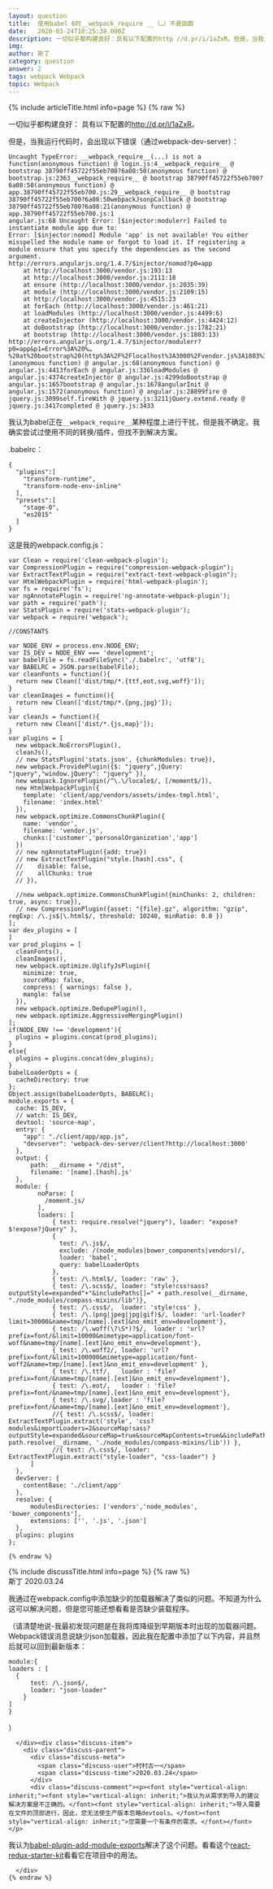 ```yaml
---
layout: question
title:  使用babel 6时__webpack_require __（…）不是函数
date:   2020-03-24T10:25:38.000Z
description: 一切似乎都构建良好：具有以下配置的http //d.pr/i/1aZxR。但是，当我运行代码时，会出现以下错误（通过webpack-dev-serv...
img: 
author: 斯丁
category: question
answer: 2
tags: webpack Webpack
topic: Webpack
---
```

<div class="article-root">
  <div class="article">
    {% include articleTitle.html info=page %}
    {% raw %}
    <div class="article-content"><p><font style="vertical-align: inherit;"><font style="vertical-align: inherit;">一切似乎都构建良好：</font><font style="vertical-align: inherit;">
具有以下配置的</font></font><a href="http://d.pr/i/1aZxR"><font style="vertical-align: inherit;"><font style="vertical-align: inherit;">http://d.pr/i/1aZxR</font></font></a><font style="vertical-align: inherit;"><font style="vertical-align: inherit;">。</font></font></p>

<p><font style="vertical-align: inherit;"><font style="vertical-align: inherit;">但是，当我运行代码时，会出现以下错误（通过webpack-dev-server）：</font></font></p>

<pre><code>Uncaught TypeError: __webpack_require__(...) is not a function(anonymous function) @ login.js:4__webpack_require__ @ bootstrap 38790ff45722f55eb700?6a08:50(anonymous function) @ bootstrap.js:2363__webpack_require__ @ bootstrap 38790ff45722f55eb700?6a08:50(anonymous function) @ app.38790ff45722f55eb700.js:29__webpack_require__ @ bootstrap 38790ff45722f55eb700?6a08:50webpackJsonpCallback @ bootstrap 38790ff45722f55eb700?6a08:21(anonymous function) @ app.38790ff45722f55eb700.js:1<font></font>
angular.js:68 Uncaught Error: [$injector:modulerr] Failed to instantiate module app due to:<font></font>
Error: [$injector:nomod] Module 'app' is not available! You either misspelled the module name or forgot to load it. If registering a module ensure that you specify the dependencies as the second argument.<font></font>
http://errors.angularjs.org/1.4.7/$injector/nomod?p0=app<font></font>
    at http://localhost:3000/vendor.js:193:13<font></font>
    at http://localhost:3000/vendor.js:2111:18<font></font>
    at ensure (http://localhost:3000/vendor.js:2035:39)<font></font>
    at module (http://localhost:3000/vendor.js:2109:15)<font></font>
    at http://localhost:3000/vendor.js:4515:23<font></font>
    at forEach (http://localhost:3000/vendor.js:461:21)<font></font>
    at loadModules (http://localhost:3000/vendor.js:4499:6)<font></font>
    at createInjector (http://localhost:3000/vendor.js:4424:12)<font></font>
    at doBootstrap (http://localhost:3000/vendor.js:1782:21)<font></font>
    at bootstrap (http://localhost:3000/vendor.js:1803:13)<font></font>
http://errors.angularjs.org/1.4.7/$injector/modulerr?p0=app&amp;p1=Error%3A%20%…%20at%20bootstrap%20(http%3A%2F%2Flocalhost%3A3000%2Fvendor.js%3A1803%3A13)(anonymous function) @ angular.js:68(anonymous function) @ angular.js:4413forEach @ angular.js:336loadModules @ angular.js:4374createInjector @ angular.js:4299doBootstrap @ angular.js:1657bootstrap @ angular.js:1678angularInit @ angular.js:1572(anonymous function) @ angular.js:28899fire @ jquery.js:3099self.fireWith @ jquery.js:3211jQuery.extend.ready @ jquery.js:3417completed @ jquery.js:3433<font></font>
</code></pre>

<p><font style="vertical-align: inherit;"><font style="vertical-align: inherit;">我认为babel正在</font></font><code>__webpack_require__</code><font style="vertical-align: inherit;"><font style="vertical-align: inherit;">某种程度上进行</font><font style="vertical-align: inherit;">干扰，</font><font style="vertical-align: inherit;">但是我不确定。</font><font style="vertical-align: inherit;">我确实尝试过使用不同的转换/插件，但找不到解决方案。</font></font></p>

<p><font style="vertical-align: inherit;"><font style="vertical-align: inherit;">.babelrc：</font></font></p>

<pre><code>{<font></font>
  "plugins":[<font></font>
    "transform-runtime",<font></font>
    "transform-node-env-inline"<font></font>
  ],<font></font>
  "presets":[<font></font>
    "stage-0",<font></font>
    "es2015"<font></font>
  ]<font></font>
}<font></font>
</code></pre>

<p><font style="vertical-align: inherit;"><font style="vertical-align: inherit;">这是我的webpack.config.js：</font></font></p>

<pre><code>var Clean = require('clean-webpack-plugin');<font></font>
var CompressionPlugin = require("compression-webpack-plugin");<font></font>
var ExtractTextPlugin = require("extract-text-webpack-plugin");<font></font>
var HtmlWebpackPlugin = require('html-webpack-plugin');<font></font>
var fs = require('fs');<font></font>
var ngAnnotatePlugin = require('ng-annotate-webpack-plugin');<font></font>
var path = require('path');<font></font>
var StatsPlugin = require('stats-webpack-plugin');<font></font>
var webpack = require('webpack');<font></font>
<font></font>
//CONSTANTS<font></font>
<font></font>
var NODE_ENV = process.env.NODE_ENV;<font></font>
var IS_DEV = NODE_ENV === 'development';<font></font>
var babelFile = fs.readFileSync('./.babelrc', 'utf8');<font></font>
var BABELRC = JSON.parse(babelFile);<font></font>
var cleanFonts = function(){<font></font>
  return new Clean(['dist/tmp/*.{ttf,eot,svg,woff}']);<font></font>
}<font></font>
var cleanImages = function(){<font></font>
  return new Clean(['dist/tmp/*.{png,jpg}']);<font></font>
}<font></font>
var cleanJs = function(){<font></font>
  return new Clean(['dist/*.{js,map}']);<font></font>
}<font></font>
var plugins = [<font></font>
  new webpack.NoErrorsPlugin(),<font></font>
  cleanJs(),<font></font>
  // new StatsPlugin('stats.json', {chunkModules: true}),<font></font>
  new webpack.ProvidePlugin({$: "jquery",jQuery: "jquery","window.jQuery": "jquery" }),<font></font>
  new webpack.IgnorePlugin(/^\.\/locale$/, [/moment$/]),<font></font>
  new HtmlWebpackPlugin({<font></font>
    template: 'client/app/vendors/assets/index-tmpl.html',<font></font>
    filename: 'index.html'<font></font>
  }),<font></font>
  new webpack.optimize.CommonsChunkPlugin({<font></font>
    name: 'vendor',<font></font>
    filename: 'vendor.js',<font></font>
    chunks:['customer','personalOrganization','app']<font></font>
  })<font></font>
  // new ngAnnotatePlugin({add: true})<font></font>
  // new ExtractTextPlugin("style.[hash].css", {<font></font>
  //    disable: false,<font></font>
  //    allChunks: true<font></font>
  // }),<font></font>
<font></font>
  //new webpack.optimize.CommonsChunkPlugin({minChunks: 2, children: true, async: true}),<font></font>
  // new CompressionPlugin({asset: "{file}.gz", algorithm: "gzip", regExp: /\.js$|\.html$/, threshold: 10240, minRatio: 0.8 })<font></font>
];<font></font>
var dev_plugins = [<font></font>
]<font></font>
var prod_plugins = [<font></font>
  cleanFonts(),<font></font>
  cleanImages(),<font></font>
  new webpack.optimize.UglifyJsPlugin({<font></font>
    minimize: true,<font></font>
    sourceMap: false,<font></font>
    compress: { warnings: false },<font></font>
    mangle: false<font></font>
  }),<font></font>
  new webpack.optimize.DedupePlugin(),<font></font>
  new webpack.optimize.AggressiveMergingPlugin()<font></font>
];<font></font>
if(NODE_ENV !== 'development'){<font></font>
  plugins = plugins.concat(prod_plugins);<font></font>
}<font></font>
else{<font></font>
  plugins = plugins.concat(dev_plugins);<font></font>
}<font></font>
babelLoaderOpts = {<font></font>
  cacheDirectory: true<font></font>
};<font></font>
Object.assign(babelLoaderOpts, BABELRC);<font></font>
module.exports = {<font></font>
  cache: IS_DEV,<font></font>
  // watch: IS_DEV,<font></font>
  devtool: 'source-map',<font></font>
  entry: {<font></font>
    "app": "./client/app/app.js",<font></font>
    "devserver": 'webpack-dev-server/client?http://localhost:3000'<font></font>
  },<font></font>
  output: {<font></font>
      path: __dirname + "/dist",<font></font>
      filename: '[name].[hash].js'<font></font>
  },<font></font>
  module: {<font></font>
        noParse: [<font></font>
          /moment.js/<font></font>
        ],<font></font>
        loaders: [<font></font>
            { test: require.resolve("jquery"), loader: "expose?$!expose?jQuery" },<font></font>
            {<font></font>
              test: /\.js$/,<font></font>
              exclude: /(node_modules|bower_components|vendors)/,<font></font>
              loader: 'babel',<font></font>
              query: babelLoaderOpts<font></font>
            },<font></font>
            { test: /\.html$/, loader: 'raw' },<font></font>
            { test: /\.scss$/, loader: "style!css!sass?outputStyle=expanded"+"&amp;includePaths[]=" + path.resolve(__dirname, "./node_modules/compass-mixins/lib")},<font></font>
            { test: /\.css$/,  loader: 'style!css' },<font></font>
            { test: /\.(png|jpeg|jpg|gif)$/, loader: 'url-loader?limit=30000&amp;name=tmp/[name].[ext]&amp;no_emit_env=development'},<font></font>
            { test: /\.woff(\?\S*)?$/,  loader : 'url?prefix=font/&amp;limit=10000&amp;mimetype=application/font-woff&amp;name=tmp/[name].[ext]&amp;no_emit_env=development'},<font></font>
            { test: /\.woff2/, loader: 'url?prefix=font/&amp;limit=100000&amp;mimetype=application/font-woff2&amp;name=tmp/[name].[ext]&amp;no_emit_env=development' },<font></font>
            { test: /\.ttf/,   loader : 'file?prefix=font/&amp;name=tmp/[name].[ext]&amp;no_emit_env=development'},<font></font>
            { test: /\.eot/,   loader : 'file?prefix=font/&amp;name=tmp/[name].[ext]&amp;no_emit_env=development'},<font></font>
            { test: /\.svg/,loader : 'file?prefix=font/&amp;name=tmp/[name].[ext]&amp;no_emit_env=development'},<font></font>
            //{ test: /\.scss$/, loader: ExtractTextPlugin.extract('style', 'css?modules&amp;importLoaders=2&amp;sourceMap!sass?outputStyle=expanded&amp;sourceMap=true&amp;sourceMapContents=true&amp;&amp;includePaths[]='+ path.resolve(__dirname, './node_modules/compass-mixins/lib')) },<font></font>
            //{ test: /\.css$/, loader: ExtractTextPlugin.extract("style-loader", "css-loader") }<font></font>
      ]<font></font>
  },<font></font>
  devServer: {<font></font>
    contentBase: './client/app'<font></font>
  },<font></font>
  resolve: {<font></font>
      modulesDirectories: ['vendors','node_modules', 'bower_components'],<font></font>
      extensions: ['', '.js', '.json']<font></font>
  },<font></font>
  plugins: plugins<font></font>
};<font></font>
</code></pre></div>
    {% endraw %}
  </div>

  <div class="discuss-wrapper">
    {% include discussTitle.html info=page %}
    {% raw %}
    <div class="discuss-item">
        <div class="discuss-parent">
          <div class="discuss-meta">
            <span class="discuss-user">斯丁</span>
            <span class="discuss-time">2020.03.24</span>
          </div>
          <div class="discuss-comment"><p><font style="vertical-align: inherit;"><font style="vertical-align: inherit;">我通过在webpack.config中添加缺少的加载器解决了类似的问题。</font><font style="vertical-align: inherit;">不知道为什么这可以解决问题，但是您可能还想看看是否缺少装载程序。</font></font></p>

<p><font style="vertical-align: inherit;"><font style="vertical-align: inherit;">（请清楚地说-我最初发现问题是在我将库降级到早期版本时出现的加载器问题。Webpack错误消息说缺少json加载器，因此我在配置中添加了以下内容，并且然后就可以回到最新版本：</font></font></p>

<pre><code>module:{<font></font>
loaders : [<font></font>
  {<font></font>
      test: /\.json$/,<font></font>
      loader: "json-loader"<font></font>
    }<font></font>
]<font></font>
}<font></font>
</code></pre>

<p><font style="vertical-align: inherit;"><font style="vertical-align: inherit;">）</font></font></p></div>
        </div>
        
      </div><div class="discuss-item">
        <div class="discuss-parent">
          <div class="discuss-meta">
            <span class="discuss-user">村村古一</span>
            <span class="discuss-time">2020.03.24</span>
          </div>
          <div class="discuss-comment"><p><font style="vertical-align: inherit;"><font style="vertical-align: inherit;">我认为从需求到导入的建议解决方案是不正确的。</font><font style="vertical-align: inherit;">导入需要在文件的顶部进行，因此，您无法使生产版本忽略devtools。</font><font style="vertical-align: inherit;">您需要一个有条件的需求。</font></font></p>

<p><font style="vertical-align: inherit;"><font style="vertical-align: inherit;">我认为</font></font><a href="https://github.com/59naga/babel-plugin-add-module-exports" rel="nofollow"><font style="vertical-align: inherit;"><font style="vertical-align: inherit;">babel-plugin-add-module-exports</font></font></a><font style="vertical-align: inherit;"><font style="vertical-align: inherit;">解决了这个问题。</font><font style="vertical-align: inherit;">看看这个</font></font><a href="https://github.com/davezuko/react-redux-starter-kit" rel="nofollow"><font style="vertical-align: inherit;"><font style="vertical-align: inherit;">react-redux-starter-kit</font></font></a><font style="vertical-align: inherit;"><font style="vertical-align: inherit;">看看它在项目中的用法。</font></font></p></div>
        </div>
        
      </div>
    {% endraw %}
  </div>
<div>
